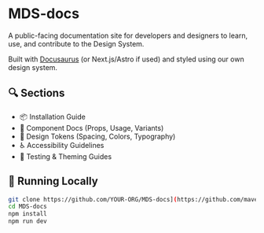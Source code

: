 # MDS-docs


A public-facing documentation site for developers and designers to learn, use, and contribute to the Design System.

Built with [Docusaurus](https://docusaurus.io/) (or Next.js/Astro if used) and styled using our own design system.

## 🔍 Sections

- 📦 Installation Guide
- 🧩 Component Docs (Props, Usage, Variants)
- 🎨 Design Tokens (Spacing, Colors, Typography)
- ♿️ Accessibility Guidelines
- 🧪 Testing & Theming Guides

## 🚀 Running Locally

```bash
git clone https://github.com/YOUR-ORG/MDS-docs](https://github.com/maverick-design-system/MDS-docs.git)
cd MDS-docs
npm install
npm run dev
